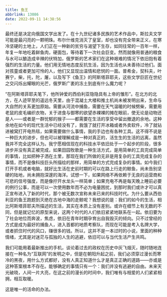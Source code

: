 ```yaml
---
title: 鱼王
abbrlink: 13086
date: 2022-09-11 14:38:56
---
```


最终还是决定向俄国文学出发了。在十九世纪诸多民族的艺术作品中，斯拉夫文学可能是最闪亮的一颗明珠。布尔什维克消灭了皇室，却也没有完全带来正义，在寒冷坚硬的土地上，人们正在一种新的贫穷与渴望下生存，如同往常的一百年一样，年复一年地吃着鲜鱼肉，硬面包，等待着下一次社会巨变。然而就像用普通的粮食与水可以酿造成辛辣的伏特加，俄罗斯的艺术家们在这种艰难的情况下依旧抱有着强烈的生活的力量。他们用无情地态度反抗生活，因为生活也从未善待过他们。面对孩童或者更加可怜的人，他们又显现出温情和悲悯的一面。普希金，契科夫，叶赛宁，柴，托，陀，屠，以及写下《鱼王》的阿斯塔菲耶夫，这些文学巨匠在世纪之交闪烁出耀眼的光芒，俄罗斯广袤的冻土到底有什么魔力呢？

“在阿斯塔菲耶夫笔下，他所钟爱的西伯利亚隐隐具有上帝的雏形”。在北方的北方，在人迹罕至的遥远冬天里，由于混凝土大楼和推土机尚未被发明出来，生命与大自然的关系更加原始。需要从河流中捕鱼，需要在天气温暖的时候劈柴，需要用老鼠的皮毛编织衣物，关于进食与御寒的欲望赤裸裸的摊在眼前，使无论是动物还是人——或者是一群忧郁的猴子——都需要在生活的享受中留出撤退的余地。这种余地在如今的现代生活中已经没有了，我饿了就打开冰箱或者外卖软件，冷了就钻进被窝打开电热毯，如果需要做什么事情，我的手边也有各种工具。这不得不说是一种巨大的进步，但也可以被理解成是一种对真正的，活生生的生活的远离，虽然我并不完全这样认为。我宁愿相信现在的科技水平依旧处于一个起步的阶段，很多进步并没有真正被完成，如果田园牧歌是一种生活方式，是用简单的工具完成简单的事情，比如把种子洒在土里，那现在我们所做的无非是用复杂的工具完成复杂的事情，而不是像科技巨头所描绘的那样，用简单的方式完成复杂的事情。如今我们打开手机或者电脑，就好比生活在史前时期的可以在路上行走的鲸鱼，尚未告别坚硬的陆地，尚未拥抱深邃的海洋。试想一下，如果网络不再依赖于无良的运营商和可悲的信号强度，而是像拧开水龙头一样简单；如果充电不再是每天晚上睡前必要的例行公事，而是可以一次使用数年而不必为电量困扰，到那时我们或许才可以真正宣布进入了新的时代，那个被无数次宣称未来已来的科技时代。为什么要从西伯利亚的鱼王跑题到灭绝在古地中海的走鲸呢？我想说的是：我们的如今的生活，相比阿斯塔菲耶夫所描述的生活，其实在本质上没有差别。或许在细节上有无数的不同，但是就记忆的原型来说，这两个时代的人们依旧紧紧地联系在一起。依旧要为了社会地位而奔波，焦虑，依旧在青年时期孕育出自我毁灭的倾向。只不过曾经的方式是成为最好的捕鱼人，进入首都的地质考察队，而现在可能是考入名牌大学，或者抓住时代的风口，赚很多的钱。所以，这并不是一本过时的小说，里面的种种情绪，尤其是对迷茫与孤独的人生的逃避，依旧可以与当代生活产生共鸣。

我们可能用着最新推出的手机，谈论着过去的政权在历史中灰飞烟灭，随时随地连接在一种名为“互联网”的发明之中，但是在朝阳升起之前，我们必须穿过漫长而寒冷的黑夜，用什么方式都好，没有人真正知道什么才是真正正确的道路——亦或是这种答案根本不存在。能够确定的事情只有一个：我们并没有逃避的自由。未来天光破晓，人间一片大亮，在这之前的漫长的时间中，我们唯有与相爱的人们紧紧相拥，相互取暖。

这是唯一的活命的办法。